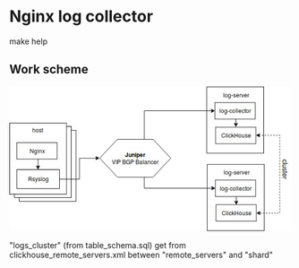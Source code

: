 # Nginx log collector

make help

## Work scheme
![schema.jpg](doc/schema.jpg?v3)


"logs_cluster" (from table_schema.sql) get from clickhouse_remote_servers.xml between "remote_servers" and "shard"
